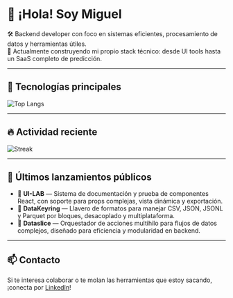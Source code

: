# 👋 ¡Hola! Soy Miguel

🛠️ Backend developer con foco en sistemas eficientes, procesamiento de datos y herramientas útiles.  
🎯 Actualmente construyendo mi propio stack técnico: desde UI tools hasta un SaaS completo de predicción.  

---

## 🔧 Tecnologías principales

![Top Langs](https://github-readme-stats.vercel.app/api/top-langs/?username=miguelCidPaz&layout=compact&theme=tokyonight&hide_border=true)

---

## 🔥 Actividad reciente

![Streak](https://github-readme-streak-stats.herokuapp.com/?user=miguelCidPaz&theme=tokyonight&hide_border=true)

---

## 🚀 Últimos lanzamientos públicos

- 🧪 **UI-LAB** — Sistema de documentación y prueba de componentes React, con soporte para props complejas, vista dinámica y exportación.  
- 🔐 **DataKeyring** — Llavero de formatos para manejar CSV, JSON, JSONL y Parquet por bloques, desacoplado y multiplataforma.  
- 🧩 **Dataslice** — Orquestador de acciones multihilo para flujos de datos complejos, diseñado para eficiencia y modularidad en backend.

---

## 📫 Contacto

Si te interesa colaborar o te molan las herramientas que estoy sacando, ¡conecta por [LinkedIn](https://www.linkedin.com/in/miguelcidpaz/)!
